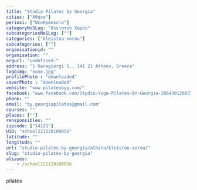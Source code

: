 ```yaml
---
title: "Studio Pilates by Georgia"
cities: ["Αθήνα"]
perioxi: ["ΝέοΗράκλειο"]
categoryNoSLug: "Κλειστού Χώρου"
subcategoriesNoSLug: [""]
categories: ["kleistou-xorou"]
subcategories: [""]
organisationid: ""
organisation: ""
orgurl: "undefined-"
address: "1 Karagiorgi S., 141 21 Athens, Greece"
logoimg: "λογο.jpg"
profilePhoto : "downloaded"
coverPhoto : "downloaded"
website: "www.pilatesbyg.com/"
facebook: "www.facebook.com/Stydio-Yoga-Pilates-BY-Georgia-206430126037115/"
phone: ""
email: "by.georgiapilates@gmail.com"
courses: ""
places: [""]
rensponsibles: ""
zipcode: ["14121"]
UID: "school221120180056"
latitude: ""
longitude: ""
url: "studio-pilates-by-georgia/athina/kleistou-xorou/"
slug: "studio-pilates-by-georgia"
aliases:
    - /school221120180056
---
```



pilates

